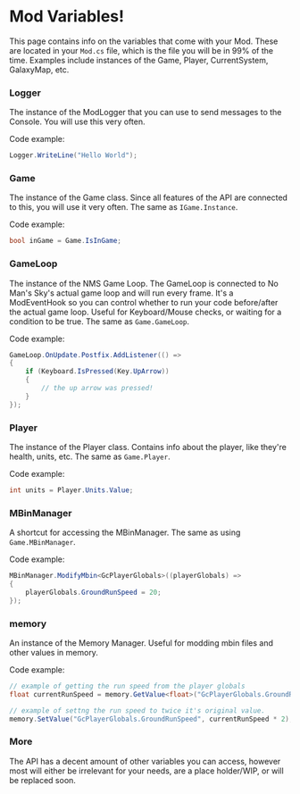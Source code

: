 # Mod Variables!
This page contains info on the variables that come with your Mod.
These are located in your ``Mod.cs`` file, which is the file you will be in 99% of the time.
Examples include instances of the Game, Player, CurrentSystem, GalaxyMap, etc.


### Logger
The instance of the ModLogger that you can use to send messages to the Console.
You will use this very often.


Code example:
```cs
Logger.WriteLine("Hello World");
```


### Game
The instance of the Game class.
Since all features of the API are connected to this, you will use it very often.
The same as ``IGame.Instance``.


Code example:
```cs
bool inGame = Game.IsInGame;
```



### GameLoop
The instance of the NMS Game Loop.
The GameLoop is connected to No Man's Sky's actual game loop and will run every frame.
It's a ModEventHook so you can control whether to run your code before/after the actual game loop.
Useful for Keyboard/Mouse checks, or waiting for a condition to be true.
The same as ``Game.GameLoop``.


Code example:
```cs
GameLoop.OnUpdate.Postfix.AddListener(() =>
{
    if (Keyboard.IsPressed(Key.UpArrow))
    {
        // the up arrow was pressed!
    }
});
```



### Player
The instance of the Player class.
Contains info about the player, like they're health, units, etc.
The same as ``Game.Player``.


Code example:
```cs
int units = Player.Units.Value;
```



### MBinManager
A shortcut for accessing the MBinManager.
The same as using ``Game.MBinManager``.


Code example:
```cs
MBinManager.ModifyMbin<GcPlayerGlobals>((playerGlobals) =>
{
    playerGlobals.GroundRunSpeed = 20;
});
```



### memory
An instance of the Memory Manager.
Useful for modding mbin files and other values in memory.


Code example:
```cs
// example of getting the run speed from the player globals
float currentRunSpeed = memory.GetValue<float>("GcPlayerGlobals.GroundRunSpeed");

// example of settng the run speed to twice it's original value.
memory.SetValue("GcPlayerGlobals.GroundRunSpeed", currentRunSpeed * 2);
```



### More
The API has a decent amount of other variables you can access, however most will either be irrelevant for your needs, are a place holder/WIP, or will be replaced soon.